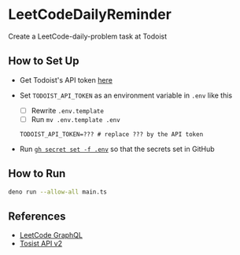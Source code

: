 # LeetCodeDailyReminder

Create a LeetCode-daily-problem task at Todoist

## How to Set Up

- Get Todoist's API token [here](https://todoist.com/app/settings/integrations)
- Set `TODOIST_API_TOKEN` as an environment variable in `.env` like this
  - [ ] Rewrite `.env.template`
  - [ ] Run `mv .env.template .env`

  ```text
  TODOIST_API_TOKEN=??? # replace ??? by the API token
  ```

- Run [`gh secret set -f .env`](https://cli.github.com/manual/gh_secret_set) so that the secrets set in GitHub

## How to Run

```bash
deno run --allow-all main.ts
```

## References

- [LeetCode GraphQL](https://jerrynsh.com/how-i-sync-daily-leetcoding-challenge-to-todoist/)
- [Tosist API v2](https://www.npmjs.com/package/@doist/todoist-api-typescript)
